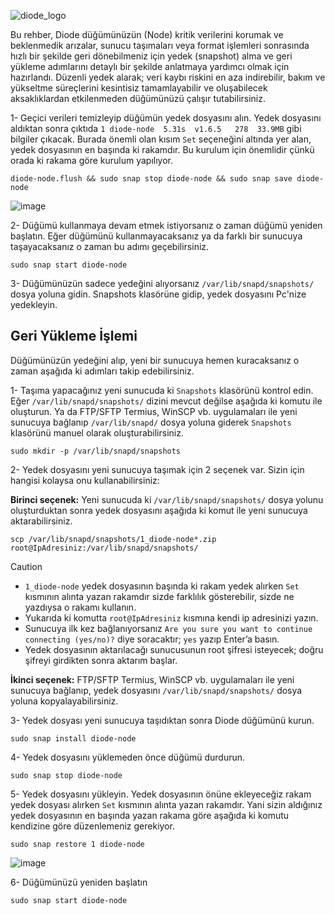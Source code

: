 ![diode_logo](https://github.com/user-attachments/assets/15666d10-1cf9-4a4a-82ee-e838088f6016)

Bu rehber, Diode düğümünüzün (Node) kritik verilerini korumak ve beklenmedik arızalar, sunucu taşımaları veya format işlemleri sonrasında hızlı bir şekilde geri dönebilmeniz için yedek (snapshot) alma ve geri yükleme adımlarını detaylı bir şekilde anlatmaya yardımcı olmak için hazırlandı. Düzenli yedek alarak; veri kaybı riskini en aza indirebilir, bakım ve yükseltme süreçlerini kesintisiz tamamlayabilir ve oluşabilecek aksaklıklardan etkilenmeden düğümünüzü çalışır tutabilirsiniz.


1- Geçici verileri temizleyip düğümün yedek dosyasını alın. Yedek dosyasını aldıktan sonra çıktıda ```1 diode-node  5.31s  v1.6.5   278  33.9MB``` gibi bilgiler çıkacak. Burada önemli olan kısım  ```Set``` seçeneğini altında yer alan, yedek dosyasının en başında ki rakamdır. Bu kurulum için önemlidir çünkü orada ki rakama göre kurulum yapılıyor.  

```Mask
diode-node.flush && sudo snap stop diode-node && sudo snap save diode-node
```

![image](https://github.com/user-attachments/assets/d11f073f-341a-4cb4-958e-91af1f94cd22)


2- Düğümü kullanmaya devam etmek istiyorsanız o zaman düğümü yeniden başlatın. Eğer düğümünü kullanmayacaksanız ya da farklı bir sunucuya taşayacaksanız o zaman bu adımı geçebilirsiniz.

```Mask
sudo snap start diode-node
```

3- Düğümünüzün sadece yedeğini alıyorsanız ```/var/lib/snapd/snapshots/``` dosya yoluna gidin. Snapshots klasörüne gidip, yedek dosyasını Pc'nize yedekleyin.


## Geri Yükleme İşlemi

Düğümünüzün yedeğini alıp, yeni bir sunucuya hemen kuracaksanız o zaman aşağıda ki adımları takip edebilirsiniz.

1- Taşıma yapacağınız yeni sunucuda ki ```Snapshots``` klasörünü kontrol edin. Eğer ```/var/lib/snapd/snapshots/``` dizini mevcut değilse aşağıda ki komutu ile oluşturun. Ya da FTP/SFTP Termius, WinSCP vb. uygulamaları ile yeni sunucuya bağlanıp ```/var/lib/snapd/``` dosya yoluna giderek ```Snapshots``` klasörünü manuel olarak oluşturabilirsiniz.

```Processing
sudo mkdir -p /var/lib/snapd/snapshots
```

2- Yedek dosyasını yeni sunucuya taşımak için 2 seçenek var. Sizin için hangisi kolaysa onu kullanabilirsiniz:

<b>Birinci seçenek:</b> Yeni sunucuda ki ```/var/lib/snapd/snapshots/``` dosya yolunu oluşturduktan sonra yedek dosyasını aşağıda ki komut ile yeni sunucuya aktarabilirsiniz.

```AMPL
scp /var/lib/snapd/snapshots/1_diode-node*.zip root@IpAdresiniz:/var/lib/snapd/snapshots/
```

> [!CAUTION]
> - ```1_diode-node``` yedek dosyasının başında ki rakam yedek alırken ```Set``` kısmının alınta yazan rakamdır sizde farklılık gösterebilir, sizde ne yazdıysa o rakamı kullanın.
> - Yukarıda ki komutta ```root@IpAdresiniz``` kısmına kendi ip adresinizi yazın.
> - Sunucuya ilk kez bağlanıyorsanız ```Are you sure you want to continue connecting (yes/no)?``` diye soracaktır; ```yes``` yazıp Enter’a basın.
> - Yedek dosyasının aktarılacağı sunucusunun root şifresi isteyecek; doğru şifreyi girdikten sonra aktarım başlar.

<b>İkinci seçenek:</b> FTP/SFTP Termius, WinSCP vb. uygulamaları ile yeni sunucuya bağlanıp, yedek dosyasını ```/var/lib/snapd/snapshots/``` dosya yoluna kopyalayabilirsiniz.

3- Yedek dosyası yeni sunucuya taşıdıktan sonra Diode düğümünü kurun.

```AL
sudo snap install diode-node
```

4- Yedek dosyasını yüklemeden önce düğümü durdurun.

```ABAP
sudo snap stop diode-node
```

5- Yedek dosyasını yükleyin. Yedek dosyasının önüne ekleyeceğiz rakam yedek dosyası alırken ```Set``` kısmının alınta yazan rakamdır. Yani sizin aldığınız yedek dosyasının en başında yazan rakama göre aşağıda ki komutu kendizine göre düzenlemeniz gerekiyor.

```Mask
sudo snap restore 1 diode-node
```

![image](https://github.com/user-attachments/assets/e283eaaf-9cd9-4eab-983d-deaa29c18a49)


6- Düğümünüzü yeniden başlatın

```Mask
sudo snap start diode-node
```











